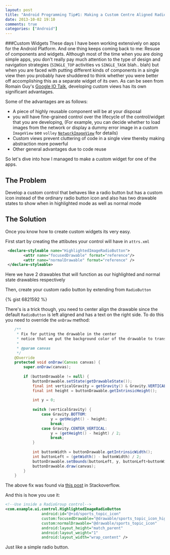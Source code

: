 ```yaml
---
layout: post
title: "Android Programming Tip#1: Making a Custom Centre Aligned Radio Button with a State List Drawable"
date: 2013-10-02 19:10
comments: true
categories: ["Android"]
---
```

###Custom Widgets
These days I have been working extensively on apps for the Android Platform. And one thing keeps coming back to me: Resuse of components and widgets. Although most of the time when you are doing simple apps, you don't really pay much attention to the type of design and navigation strategies (`SINGLE_TOP` activities vs `SINGLE_TASK` blah.. blah) but when you are faced with putting different kinds of components in a single view then you probably have shuddered to think whether you were better off accomplishing this as a separate widget of its own. As can be seen from Romain Guy's [Google IO Talk][googleio], developing custom views has its own significant advantages.

Some of the advantages are as follows:
* A piece of highly reusable component will be at your disposal
* you will have fine-grained control over the lifecycle of the control/widget that you are developing, (For example, you can decide whether to load images from the network or display a dummy error image in a custom `ImageView` see `volley` [`NetworkImageView`][netio] for details)
* Custom views prevent cluttering of code in a single view thereby making abstraction more powerful
* Other general advantages due to code reuse

So let's dive into how I managed to make a custom widget for one of the apps.

<!--more-->

The Problem
-----------
Develop a custom control that behaves like a radio button but has a custom icon instead of the ordinary radio button icon and also has two drawable states to show when in highlighted mode as well as normal mode

The Solution
------------
Once you know how to create custom widgets its very easy. 

First start by creating the attibutes your control will have in `attrs.xml`
```xml
 <declare-styleable name="HighlightedImageRadioButton">
        <attr name="focusedDrawable" format="reference"/>
        <attr name="normalDrawable" format="reference" />
 </declare-styleable>
```
Here we have 2 drawables that will function as our highlighted and normal state drawables respectively

Then, create your custom radio button by extending from `RadioButton`

{% gist 6821592 %}

There's is a trick though, you need to center align the drawable since the default `RadioButton` is left aligned and has a text on the right side. To do this you need to override the `onDraw` method:

```java
	/**
     * Fix for putting the drawable in the center
     * notice that we put the background color of the drawable to transparent
     *
     * @param canvas
     */
    @Override
    protected void onDraw(Canvas canvas) {
        super.onDraw(canvas);
 
        if (buttonDrawable != null) {
            buttonDrawable.setState(getDrawableState());
            final int verticalGravity = getGravity() & Gravity.VERTICAL_GRAVITY_MASK;
            final int height = buttonDrawable.getIntrinsicHeight();
 
            int y = 0;
 
            switch (verticalGravity) {
                case Gravity.BOTTOM:
                    y = getHeight() - height;
                    break;
                case Gravity.CENTER_VERTICAL:
                    y = (getHeight() - height) / 2;
                    break;
            }
 
            int buttonWidth = buttonDrawable.getIntrinsicWidth();
            int buttonLeft = (getWidth() - buttonWidth) / 2;
            buttonDrawable.setBounds(buttonLeft, y, buttonLeft+buttonWidth, y + height);
            buttonDrawable.draw(canvas);
        }
    }
```
The above fix was found via [this post][stack] in Stackoverflow.

And this is how you use it:

```xml
<!--Use inside a RadioGroup control-->
<com.example.ui.control.HighlightedImageRadioButton
                android:id="@+id/sports_topic_icon"
                custom:focusedDrawable="@drawable/sports_topic_icon_highlighted"
                custom:normalDrawable="@drawable/sports_topic_icon"
                android:layout_height="match_parent"
                android:layout_weight="1"
                android:layout_width="wrap_content" />
```
Just like a simple radio button. 

[googleio]: http://www.youtube.com/watch?v=NYtB6mlu7vA
[netio]: https://android.googlesource.com/platform/frameworks/volley/+/d62a616ebca5bfa4f9ec5517208e13f2d501b69a/src/com/android/volley/toolbox/NetworkImageView.java
[stack]: http://stackoverflow.com/questions/4407553/android-radiobutton-button-drawable-gravity